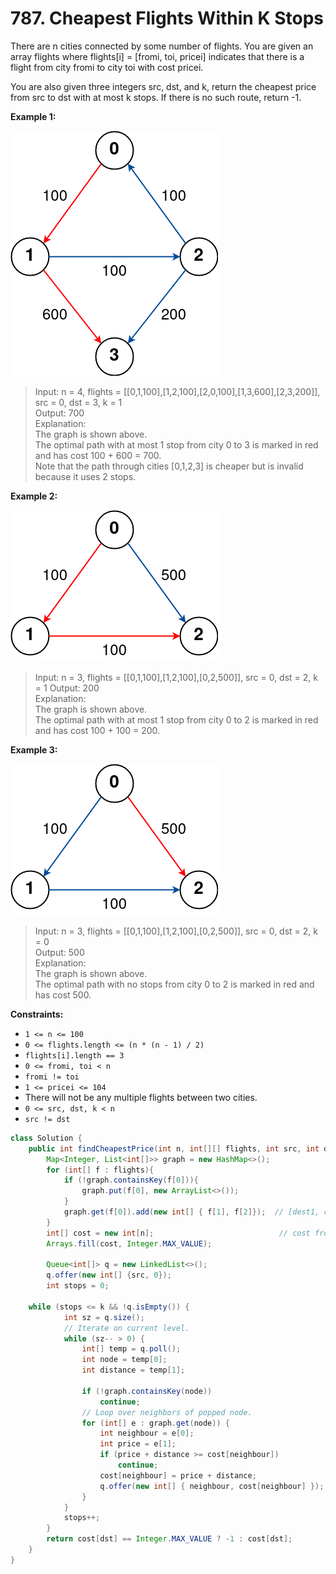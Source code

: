 # 787. Cheapest Flights Within K Stops

There are n cities connected by some number of flights. You are given an array flights where flights[i] = [fromi, toi, pricei] indicates that there is a flight from city fromi to city toi with cost pricei.

You are also given three integers src, dst, and k, return the cheapest price from src to dst with at most k stops. If there is no such route, return -1.



**Example 1:**

![img.png](../../Images/787-1.png)

>Input: n = 4, flights = [[0,1,100],[1,2,100],[2,0,100],[1,3,600],[2,3,200]], src = 0, dst = 3, k = 1  
Output: 700  
Explanation:  
The graph is shown above.  
The optimal path with at most 1 stop from city 0 to 3 is marked in red and has cost 100 + 600 = 700.  
Note that the path through cities [0,1,2,3] is cheaper but is invalid because it uses 2 stops.  


**Example 2:**

![img_1.png](../../Images/787-2.png)

>Input: n = 3, flights = [[0,1,100],[1,2,100],[0,2,500]], src = 0, dst = 2, k = 1 
Output: 200  
Explanation:  
The graph is shown above.  
The optimal path with at most 1 stop from city 0 to 2 is marked in red and has cost 100 + 100 = 200.  

**Example 3:**

![img_2.png](../../Images/787-3.png)

>Input: n = 3, flights = [[0,1,100],[1,2,100],[0,2,500]], src = 0, dst = 2, k = 0  
Output: 500  
Explanation:  
The graph is shown above.  
The optimal path with no stops from city 0 to 2 is marked in red and has cost 500.  
 

**Constraints:**

* `1 <= n <= 100`
* `0 <= flights.length <= (n * (n - 1) / 2)`
* `flights[i].length == 3`
* `0 <= fromi, toi < n`
* `fromi != toi`
* `1 <= pricei <= 104`
* There will not be any multiple flights between two cities.
* `0 <= src, dst, k < n`
* `src != dst`



```java
class Solution {
    public int findCheapestPrice(int n, int[][] flights, int src, int dst, int k) {
        Map<Integer, List<int[]>> graph = new HashMap<>();
        for (int[] f : flights){
            if (!graph.containsKey(f[0])){
                graph.put(f[0], new ArrayList<>());
            }
            graph.get(f[0]).add(new int[] { f[1], f[2]});  // [dest1, cost1], [dest2, cost2]...
        }
        int[] cost = new int[n];                            // cost from src
        Arrays.fill(cost, Integer.MAX_VALUE);

        Queue<int[]> q = new LinkedList<>();
        q.offer(new int[] {src, 0});
        int stops = 0;

    while (stops <= k && !q.isEmpty()) {
            int sz = q.size();
            // Iterate on current level.
            while (sz-- > 0) {
                int[] temp = q.poll();
                int node = temp[0];
                int distance = temp[1];

                if (!graph.containsKey(node))
                    continue;
                // Loop over neighbors of popped node.
                for (int[] e : graph.get(node)) {
                    int neighbour = e[0];
                    int price = e[1];
                    if (price + distance >= cost[neighbour])
                        continue;
                    cost[neighbour] = price + distance;
                    q.offer(new int[] { neighbour, cost[neighbour] });
                }
            }
            stops++;
        }
        return cost[dst] == Integer.MAX_VALUE ? -1 : cost[dst];
    }
}
```


```python

```